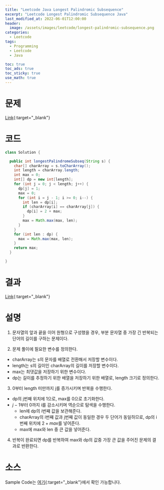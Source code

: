 ```yaml
---
title: "Leetcode Java Longest Palindromic Subsequence"
excerpt: "Leetcode Longest Palindromic Subsequence Java"
last_modified_at: 2022-06-01T12:00:00
header:
  image: /assets/images/leetcode/longest-palindromic-subsequence.png
categories:
  - Leetcode
tags:
  - Programming
  - Leetcode
  - Java

toc: true
toc_ads: true
toc_sticky: true
use_math: true
---
```

# 문제
[Link](https://leetcode.com/problems/longest-palindromic-subsequence/){:target="_blank"}

# 코드
```java
class Solution {

  public int longestPalindromeSubseq(String s) {
    char[] charArray = s.toCharArray();
    int length = charArray.length;
    int max = 0;
    int[] dp = new int[length];
    for (int j = 0; j < length; j++) {
      dp[j] = 1;
      max = 0;
      for (int i = j - 1; i >= 0; i--) {
        int len = dp[i];
        if (charArray[i] == charArray[j]) {
          dp[i] = 2 + max;
        }
        max = Math.max(max, len);
      }
    }
    for (int len : dp) {
      max = Math.max(max, len);
    }
    return max;
  }

}
```

# 결과
[Link](https://leetcode.com/submissions/detail/711659468/){:target="_blank"}

# 설명
1. 문자열의 앞과 끝을 이어 원형으로 구성했을 경우, 부분 문자열 중 가장 긴 반복되는 단어의 길이를 구하는 문제이다.

2. 문제 풀이에 필요한 변수를 정의한다.
- charArray는 s의 문자를 배열로 전환해서 저장할 변수이다.
- length는 s의 길이인 charArray의 길이를 저장할 변수이다.
- max는 최댓값을 저장하기 위한 변수이다.
- dp는 길이를 추정하기 위한 배열을 저장하기 위한 배열로, length 크기로 정의한다.

3. 0부터 length 미만까지 j를 증가시키며 반복을 수행한다.
- dp의 j번째 위치에 1으로, max를 0으로 초기화한다.
- $j - 1$부터 0까지 i를 감소시키며 역순으로 탐색을 수행한다.
  - len에 dp의 i번째 값을 보관해준다.
  - charArray의 i번쨰 값과 j번째 값이 동일한 경우 두 단어가 동일하므로, dp의 i번째 위치에 $2 + max$를 넣어준다.
  - max에 max와 len 중 큰 값을 넣어준다.

4. 반복이 완료되면 dp를 반복하여 max와 dp의 값중 가장 큰 값을 주어진 문제의 결과로 반환한다.

# 소스
Sample Code는 [여기](https://github.com/GracefulSoul/leetcode/blob/master/src/main/java/gracefulsoul/problems/LongestPalindromicSubsequence.java){:target="_blank"}에서 확인 가능합니다.
